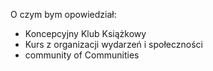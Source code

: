 O czym bym opowiedział:
- Koncepcyjny Klub Książkowy
- Kurs z organizacji wydarzeń i społeczności
- community of Communities


